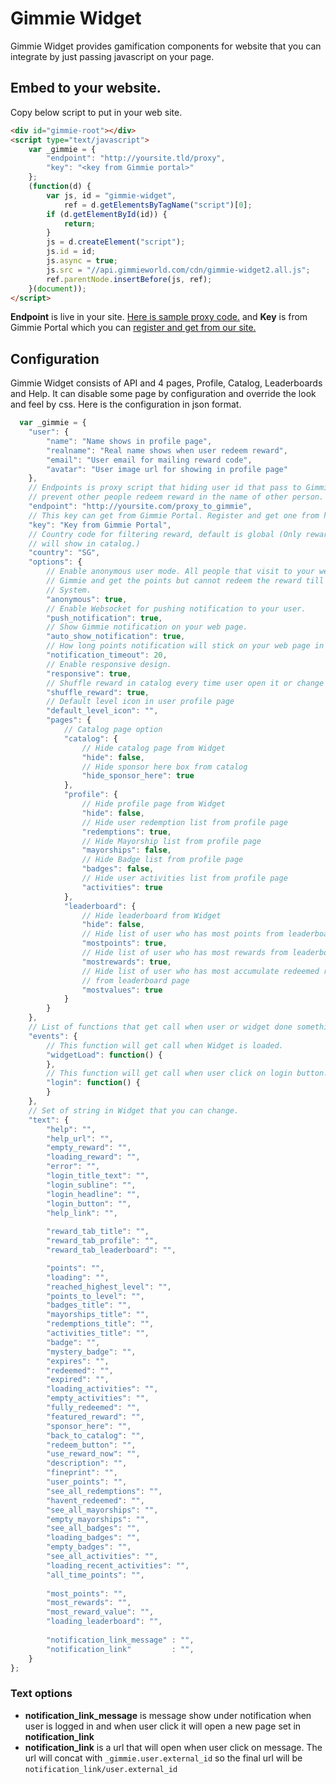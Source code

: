 # Gimmie Widget

Gimmie Widget provides gamification components for website that you can integrate by just passing javascript
on your page.

## Embed to your website.

Copy below script to put in your web site.

```html
<div id="gimmie-root"></div>
<script type="text/javascript">
    var _gimmie = {
        "endpoint": "http://yoursite.tld/proxy",
        "key": "<key from Gimmie portal>"
    };
    (function(d) {
        var js, id = "gimmie-widget",
            ref = d.getElementsByTagName("script")[0];
        if (d.getElementById(id)) {
            return;
        }
        js = d.createElement("script");
        js.id = id;
        js.async = true;
        js.src = "//api.gimmieworld.com/cdn/gimmie-widget2.all.js";
        ref.parentNode.insertBefore(js, ref);
    }(document));
</script>
```

__Endpoint__ is live in your site. [Here is sample proxy code.](https://github.com/gimmie/proxies) and __Key__ is from Gimmie Portal which you can [register and get from our site.](https://www.gimmie.io)

## Configuration

Gimmie Widget consists of API and 4 pages, Profile, Catalog, Leaderboards and Help. It can disable some page by configuration and override the look and feel by css. Here is the configuration in json format.

```javascript
  var _gimmie = {
    "user": {
        "name": "Name shows in profile page",
        "realname": "Real name shows when user redeem reward",
        "email": "User email for mailing reward code",
        "avatar": "User image url for showing in profile page"
    },
    // Endpoints is proxy script that hiding user id that pass to Gimmie and 
    // prevent other people redeem reward in the name of other person.
    "endpoint": "http://yoursite.com/proxy_to_gimmie",
    // This key can get from Gimmie Portal. Register and get one from https://www.gimmie.io
    "key": "Key from Gimmie Portal",
    // Country code for filtering reward, default is global (Only reward that set to global
    // will show in catalog.)
    "country": "SG",
    "options": {
        // Enable anonymous user mode. All people that visit to your website will create on
        // Gimmie and get the points but cannot redeem the reward till they sign up to your
        // System.
        "anonymous": true,
        // Enable Websocket for pushing notification to your user.
        "push_notification": true,
        // Show Gimmie notification on your web page.
        "auto_show_notification": true,
        // How long points notification will stick on your web page in seconds.
        "notification_timeout": 20,
        // Enable responsive design.
        "responsive": true,
        // Shuffle reward in catalog every time user open it or change category..
        "shuffle_reward": true,
        // Default level icon in user profile page
        "default_level_icon": "",
        "pages": {
            // Catalog page option
            "catalog": {
                // Hide catalog page from Widget
                "hide": false,
                // Hide sponsor here box from catalog
                "hide_sponsor_here": true
            },
            "profile": {
                // Hide profile page from Widget
                "hide": false,
                // Hide user redemption list from profile page
                "redemptions": true,
                // Hide Mayorship list from profile page
                "mayorships": false,
                // Hide Badge list from profile page
                "badges": false,
                // Hide user activities list from profile page
                "activities": true
            },
            "leaderboard": {
                // Hide leaderboard from Widget
                "hide": false,
                // Hide list of user who has most points from leaderboard page
                "mostpoints": true,
                // Hide list of user who has most rewards from leaderboard page
                "mostrewards": true,
                // Hide list of user who has most accumulate redeemed rewards points
                // from leaderboard page
                "mostvalues": true
            }
        }
    },
    // List of functions that get call when user or widget done something.
    "events": {
        // This function will get call when Widget is loaded.
        "widgetLoad": function() {
        },
        // This function will get call when user click on login button.
        "login": function() {
        }
    },
    // Set of string in Widget that you can change.
    "text": {
        "help": "",
        "help_url": "",
        "empty_reward": "",
        "loading_reward": "",
        "error": "",
        "login_title_text": "",
        "login_subline": "",
        "login_headline": "",
        "login_button": "",
        "help_link": "",
        
        "reward_tab_title": "",
        "reward_tab_profile": "",
        "reward_tab_leaderboard": "",

        "points": "",
        "loading": "",
        "reached_highest_level": "",
        "points_to_level": "",
        "badges_title": "",
        "mayorships_title": "",
        "redemptions_title": "",
        "activities_title": "",
        "badge": "",
        "mystery_badge": "",
        "expires": "",
        "redeemed": "",
        "expired": "",
        "loading_activities": "",
        "empty_activities": "",
        "fully_redeemed": "",
        "featured_reward": "",
        "sponsor_here": "",
        "back_to_catalog": "",
        "redeem_button": "",
        "use_reward_now": "",
        "description": "",
        "fineprint": "",
        "user_points": "",
        "see_all_redemptions": "",
        "havent_redeemed": "",
        "see_all_mayorships": "",
        "empty_mayorships": "",
        "see_all_badges": "",
        "loading_badges": "",
        "empty_badges": "",
        "see_all_activities": "",
        "loading_recent_activities": "",
        "all_time_points": "",
        
        "most_points": "",
        "most_rewards": "",
        "most_reward_value": "",
        "loading_leaderboard": "",
        
        "notification_link_message" : "",
        "notification_link"         : "",
    }
};
```

### Text options

- __notification_link_message__ is message show under notification when user is logged in and when user click it will open a new page set in __notification_link__
- __notification_link__ is a url that will open when user click on message. The url will concat with `_gimmie.user.external_id` so the final url will be `notification_link/user.external_id`
